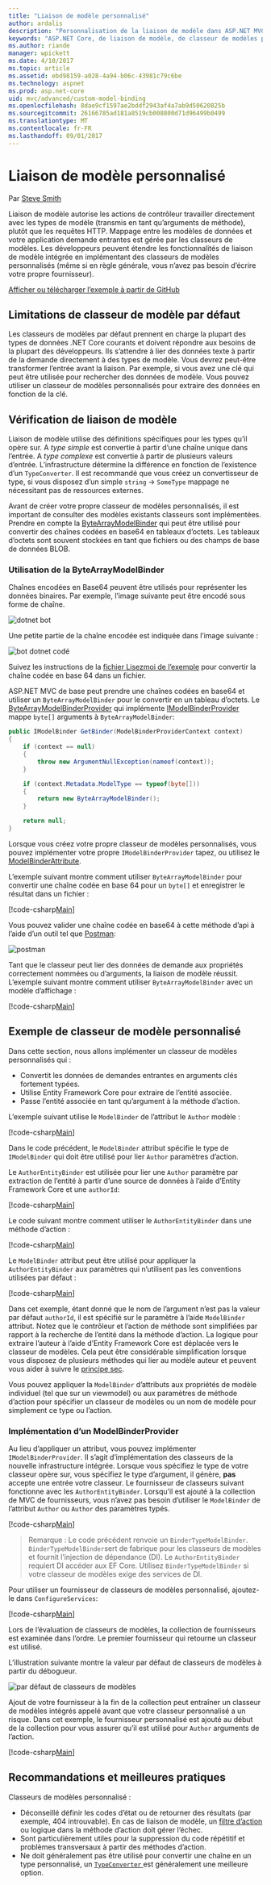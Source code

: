 ```yaml
---
title: "Liaison de modèle personnalisé"
author: ardalis
description: "Personnalisation de la liaison de modèle dans ASP.NET MVC de base."
keywords: "ASP.NET Core, de liaison de modèle, de classeur de modèles personnalisés"
ms.author: riande
manager: wpickett
ms.date: 4/10/2017
ms.topic: article
ms.assetid: ebd98159-a028-4a94-b06c-43981c79c6be
ms.technology: aspnet
ms.prod: asp.net-core
uid: mvc/advanced/custom-model-binding
ms.openlocfilehash: 8dae9cf1597ae2bddf2943af4a7ab9d50620825b
ms.sourcegitcommit: 26166785ad181a8519cb008800d71d96499b0499
ms.translationtype: MT
ms.contentlocale: fr-FR
ms.lasthandoff: 09/01/2017
---
```

# <a name="custom-model-binding"></a>Liaison de modèle personnalisé

Par [Steve Smith](http://ardalis.com)

Liaison de modèle autorise les actions de contrôleur travailler directement avec les types de modèle (transmis en tant qu’arguments de méthode), plutôt que les requêtes HTTP. Mappage entre les modèles de données et votre application demande entrantes est gérée par les classeurs de modèles. Les développeurs peuvent étendre les fonctionnalités de liaison de modèle intégrée en implémentant des classeurs de modèles personnalisés (même si en règle générale, vous n’avez pas besoin d’écrire votre propre fournisseur).

[Afficher ou télécharger l’exemple à partir de GitHub](https://github.com/aspnet/Docs/tree/master/aspnetcore/mvc/advanced/custom-model-binding/)

## <a name="default-model-binder-limitations"></a>Limitations de classeur de modèle par défaut

Les classeurs de modèles par défaut prennent en charge la plupart des types de données .NET Core courants et doivent répondre aux besoins de la plupart des développeurs. Ils s’attendre à lier des données texte à partir de la demande directement à des types de modèle. Vous devrez peut-être transformer l’entrée avant la liaison. Par exemple, si vous avez une clé qui peut être utilisée pour rechercher des données de modèle. Vous pouvez utiliser un classeur de modèles personnalisés pour extraire des données en fonction de la clé.

## <a name="model-binding-review"></a>Vérification de liaison de modèle

Liaison de modèle utilise des définitions spécifiques pour les types qu’il opère sur. A *type simple* est convertie à partir d’une chaîne unique dans l’entrée. A *type complexe* est convertie à partir de plusieurs valeurs d’entrée. L’infrastructure détermine la différence en fonction de l’existence d’un `TypeConverter`. Il est recommandé que vous créez un convertisseur de type, si vous disposez d’un simple `string`  ->  `SomeType` mappage ne nécessitant pas de ressources externes.

Avant de créer votre propre classeur de modèles personnalisés, il est important de consulter des modèles existants classeurs sont implémentées. Prendre en compte la [ByteArrayModelBinder](https://docs.microsoft.com/aspnet/core/api/microsoft.aspnetcore.mvc.modelbinding.binders.bytearraymodelbinder) qui peut être utilisé pour convertir des chaînes codées en base64 en tableaux d’octets. Les tableaux d’octets sont souvent stockées en tant que fichiers ou des champs de base de données BLOB.

### <a name="working-with-the-bytearraymodelbinder"></a>Utilisation de la ByteArrayModelBinder

Chaînes encodées en Base64 peuvent être utilisés pour représenter les données binaires. Par exemple, l’image suivante peut être encodé sous forme de chaîne.

![dotnet bot](custom-model-binding/images/bot.png "dotnet bot")

Une petite partie de la chaîne encodée est indiquée dans l’image suivante :

![bot dotnet codé](custom-model-binding/images/encoded-bot.png "bot dotnet codée")

Suivez les instructions de la [fichier Lisezmoi de l’exemple](https://github.com/aspnet/Docs/blob/master/aspnetcore/mvc/advanced/custom-model-binding/sample/CustomModelBindingSample/README.md) pour convertir la chaîne codée en base 64 dans un fichier.

ASP.NET MVC de base peut prendre une chaînes codées en base64 et utiliser un `ByteArrayModelBinder` pour le convertir en un tableau d’octets. Le [ByteArrayModelBinderProvider](https://docs.microsoft.com/aspnet/core/api/microsoft.aspnetcore.mvc.modelbinding.binders.bytearraymodelbinderprovider) qui implémente [IModelBinderProvider](https://docs.microsoft.com/aspnet/core/api/microsoft.aspnetcore.mvc.modelbinding.imodelbinderprovider) mappe `byte[]` arguments à `ByteArrayModelBinder`:

```csharp
public IModelBinder GetBinder(ModelBinderProviderContext context)
{
    if (context == null)
    {
        throw new ArgumentNullException(nameof(context));
    }

    if (context.Metadata.ModelType == typeof(byte[]))
    {
        return new ByteArrayModelBinder();
    }

    return null;
}
```

Lorsque vous créez votre propre classeur de modèles personnalisés, vous pouvez implémenter votre propre `IModelBinderProvider` tapez, ou utilisez le [ModelBinderAttribute](https://docs.microsoft.com/aspnet/core/api/microsoft.aspnetcore.mvc.modelbinderattribute).

L’exemple suivant montre comment utiliser `ByteArrayModelBinder` pour convertir une chaîne codée en base 64 pour un `byte[]` et enregistrer le résultat dans un fichier :

[!code-csharp[Main](custom-model-binding/sample/CustomModelBindingSample/Controllers/ImageController.cs?name=post1&highlight=3)]

Vous pouvez valider une chaîne codée en base64 à cette méthode d’api à l’aide d’un outil tel que [Postman](https://www.getpostman.com/):

![postman](custom-model-binding/images/postman.png "postman")

Tant que le classeur peut lier des données de demande aux propriétés correctement nommées ou d’arguments, la liaison de modèle réussit. L’exemple suivant montre comment utiliser `ByteArrayModelBinder` avec un modèle d’affichage :

[!code-csharp[Main](custom-model-binding/sample/CustomModelBindingSample/Controllers/ImageController.cs?name=post2&highlight=2)]

## <a name="custom-model-binder-sample"></a>Exemple de classeur de modèle personnalisé

Dans cette section, nous allons implémenter un classeur de modèles personnalisés qui :

- Convertit les données de demandes entrantes en arguments clés fortement typées.
- Utilise Entity Framework Core pour extraire de l’entité associée.
- Passe l’entité associée en tant qu’argument à la méthode d’action.

L’exemple suivant utilise le `ModelBinder` de l’attribut le `Author` modèle :

[!code-csharp[Main](custom-model-binding/sample/CustomModelBindingSample/Data/Author.cs?highlight=10)]

Dans le code précédent, le `ModelBinder` attribut spécifie le type de `IModelBinder` qui doit être utilisé pour lier `Author` paramètres d’action. 

Le `AuthorEntityBinder` est utilisée pour lier une `Author` paramètre par extraction de l’entité à partir d’une source de données à l’aide d’Entity Framework Core et une `authorId`:

[!code-csharp[Main](custom-model-binding/sample/CustomModelBindingSample/Binders/AuthorEntityBinder.cs?name=demo)]

Le code suivant montre comment utiliser le `AuthorEntityBinder` dans une méthode d’action :

[!code-csharp[Main](custom-model-binding/sample/CustomModelBindingSample/Controllers/BoundAuthorsController.cs?name=demo2&highlight=2)]

Le `ModelBinder` attribut peut être utilisé pour appliquer la `AuthorEntityBinder` aux paramètres qui n’utilisent pas les conventions utilisées par défaut :

[!code-csharp[Main](custom-model-binding/sample/CustomModelBindingSample/Controllers/BoundAuthorsController.cs?name=demo1&highlight=2)]

Dans cet exemple, étant donné que le nom de l’argument n’est pas la valeur par défaut `authorId`, il est spécifié sur le paramètre à l’aide `ModelBinder` attribut. Notez que le contrôleur et l’action de méthode sont simplifiées par rapport à la recherche de l’entité dans la méthode d’action. La logique pour extraire l’auteur à l’aide d’Entity Framework Core est déplacée vers le classeur de modèles. Cela peut être considérable simplification lorsque vous disposez de plusieurs méthodes qui lier au modèle auteur et peuvent vous aider à suivre le [principe sec](http://deviq.com/don-t-repeat-yourself/).

Vous pouvez appliquer la `ModelBinder` d’attributs aux propriétés de modèle individuel (tel que sur un viewmodel) ou aux paramètres de méthode d’action pour spécifier un classeur de modèles ou un nom de modèle pour simplement ce type ou l’action.

### <a name="implementing-a-modelbinderprovider"></a>Implémentation d’un ModelBinderProvider

Au lieu d’appliquer un attribut, vous pouvez implémenter `IModelBinderProvider`. Il s’agit d’implémentation des classeurs de la nouvelle infrastructure intégrée. Lorsque vous spécifiez le type de votre classeur opère sur, vous spécifiez le type d’argument, il génère, **pas** accepte une entrée votre classeur. Le fournisseur de classeurs suivant fonctionne avec les `AuthorEntityBinder`. Lorsqu’il est ajouté à la collection de MVC de fournisseurs, vous n’avez pas besoin d’utiliser le `ModelBinder` de l’attribut `Author` ou `Author` des paramètres typés.

[!code-csharp[Main](custom-model-binding/sample/CustomModelBindingSample/Binders/AuthorEntityBinderProvider.cs?highlight=17-20)]

> Remarque : Le code précédent renvoie un `BinderTypeModelBinder`. `BinderTypeModelBinder`sert de fabrique pour les classeurs de modèles et fournit l’injection de dépendance (DI). Le `AuthorEntityBinder` requiert DI accéder aux EF Core. Utilisez `BinderTypeModelBinder` si votre classeur de modèles exige des services de DI.

Pour utiliser un fournisseur de classeurs de modèles personnalisé, ajoutez-le dans `ConfigureServices`:

[!code-csharp[Main](custom-model-binding/sample/CustomModelBindingSample/Startup.cs?name=callout&highlight=5-9)]

Lors de l’évaluation de classeurs de modèles, la collection de fournisseurs est examinée dans l’ordre. Le premier fournisseur qui retourne un classeur est utilisé.

L’illustration suivante montre la valeur par défaut de classeurs de modèles à partir du débogueur.

![par défaut de classeurs de modèles](custom-model-binding/images/default-model-binders.png "par défaut de classeurs de modèles")

Ajout de votre fournisseur à la fin de la collection peut entraîner un classeur de modèles intégrés appelé avant que votre classeur personnalisé a un risque. Dans cet exemple, le fournisseur personnalisé est ajouté au début de la collection pour vous assurer qu’il est utilisé pour `Author` arguments de l’action.

[!code-csharp[Main](custom-model-binding/sample/CustomModelBindingSample/Startup.cs?name=callout&highlight=5-9)]

## <a name="recommendations-and-best-practices"></a>Recommandations et meilleures pratiques

Classeurs de modèles personnalisé :
- Déconseillé définir les codes d’état ou de retourner des résultats (par exemple, 404 introuvable). En cas de liaison de modèle, un [filtre d’action](xref:mvc/controllers/filters) ou logique dans la méthode d’action doit gérer l’échec.
- Sont particulièrement utiles pour la suppression du code répétitif et problèmes transversaux à partir des méthodes d’action.
- Ne doit généralement pas être utilisé pour convertir une chaîne en un type personnalisé, un [ `TypeConverter` ](https://msdn.microsoft.com/library/ayybcxe5.aspx) est généralement une meilleure option.
